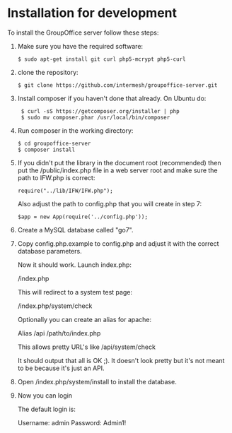 Installation for development
============================

To install the GroupOffice server follow these steps:

1. Make sure you have the required software:
   ``````````````````````````````````````````````````````````````````
   $ sudo apt-get install git curl php5-mcrypt php5-curl
   ``````````````````````````````````````````````````````````````````

2. clone the repository:

   ``````````````````````````````````````````````````````````````````
   $ git clone https://github.com/intermesh/groupoffice-server.git
   ``````````````````````````````````````````````````````````````````
3. Install composer if you haven't done that already. On Ubuntu do:

   ```````````````````````````````````````````````````
    $ curl -sS https://getcomposer.org/installer | php
    $ sudo mv composer.phar /usr/local/bin/composer
   ```````````````````````````````````````````````````
4. Run composer in the working directory:

   ``````````````````````````
   $ cd groupoffice-server
   $ composer install
   ``````````````````````````
5. If you didn't put the library in the document root (recommended) then put 
	 the /public/index.php file in a web server root and make sure the path to 
   IFW.php is correct:

   ```````````````````````````````````
   require("../lib/IFW/IFW.php");
   ```````````````````````````````````
   Also adjust the path to config.php that you will create in step 7:
   `````````````````````````````````````````````````````
   $app = new App(require('../config.php'));
   `````````````````````````````````````````````````````
6. Create a MySQL database called "go7".
7. Copy config.php.example to config.php and adjust it with the correct database parameters.

	Now it should work. Launch index.php:

	/index.php

	This will redirect to a system test page:

	/index.php/system/check

	Optionally you can create an alias for apache:

	Alias /api /path/to/index.php

	This allows pretty URL's like /api/system/check

	It should output that all is OK ;). It doesn't look pretty but it's not meant to
	be because it's just an API.

8. Open /index.php/system/install to install the database.

9. Now you can login

	The default login is:

	Username: admin
	Password: Admin1!





